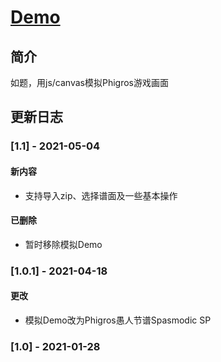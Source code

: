 # [Demo](https://lch&#122;h&#51;473.github.io/canvas/phi/index "Phigros模拟器")

## 简介

如题，用js/canvas模拟Phigros游戏画面

## 更新日志

### [1.1] - 2021-05-04

#### 新内容

* 支持导入zip、选择谱面及一些基本操作

#### 已删除

* 暂时移除模拟Demo

### [1.0.1] - 2021-04-18

#### 更改

* 模拟Demo改为Phigros愚人节谱Spasmodic SP

### [1.0] - 2021-01-28
